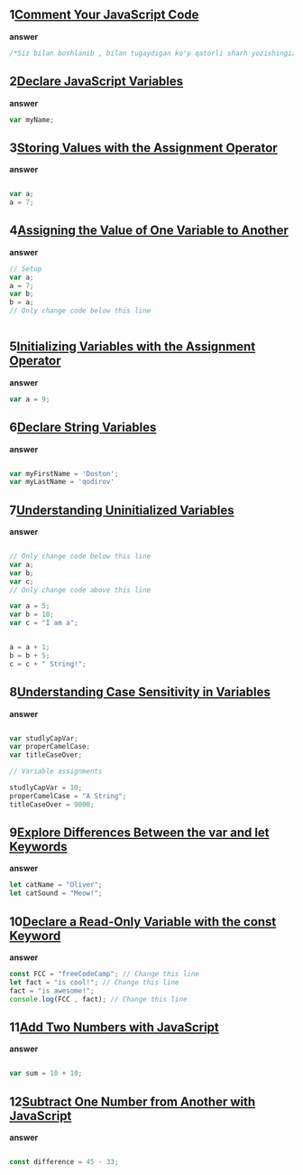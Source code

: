 ## 1[Comment Your JavaScript Code](https://www.freecodecamp.org/learn/javascript-algorithms-and-data-structures/basic-javascript/comment-your-javascript-code)

**answer**

```js
/*Siz bilan boshlanib , bilan tugaydigan ko'p qatorli sharh yozishingiz mumkin */
```

## 2[Declare JavaScript Variables](https://www.freecodecamp.org/learn/javascript-algorithms-and-data-structures/basic-javascript/declare-javascript-variables)

**answer**


```js
var myName;
```

## 3[Storing Values with the Assignment Operator](https://www.freecodecamp.org/learn/javascript-algorithms-and-data-structures/basic-javascript/storing-values-with-the-assignment-operator)

**answer**

```js

var a;
a = 7;
```

## 4[Assigning the Value of One Variable to Another](https://www.freecodecamp.org/learn/javascript-algorithms-and-data-structures/basic-javascript/assigning-the-value-of-one-variable-to-another)

**answer**

```js
// Setup
var a;
a = 7;
var b;
b = a;
// Only change code below this line



```
## 5[Initializing Variables with the Assignment Operator](https://www.freecodecamp.org/learn/javascript-algorithms-and-data-structures/basic-javascript/initializing-variables-with-the-assignment-operator)

**answer**

```js
var a = 9;
```
## 6[Declare String Variables](https://www.freecodecamp.org/learn/javascript-algorithms-and-data-structures/basic-javascript/declare-string-variables)

**answer**

```js

var myFirstName = 'Doston';
var myLastName = 'qodirov'

```
## 7[Understanding Uninitialized Variables](https://www.freecodecamp.org/learn/javascript-algorithms-and-data-structures/basic-javascript/understanding-uninitialized-variables)

**answer**

```js

// Only change code below this line
var a;
var b;
var c;
// Only change code above this line

var a = 5;
var b = 10;
var c = "I am a";


a = a + 1;
b = b + 5;
c = c + " String!";

```
## 8[Understanding Case Sensitivity in Variables](https://www.freecodecamp.org/learn/javascript-algorithms-and-data-structures/basic-javascript/understanding-case-sensitivity-in-variables)

**answer**

```js

var studlyCapVar;
var properCamelCase;
var titleCaseOver;

// Variable assignments

studlyCapVar = 10;
properCamelCase = "A String";
titleCaseOver = 9000;

```
## 9[Explore Differences Between the var and let Keywords](https://www.freecodecamp.org/learn/javascript-algorithms-and-data-structures/basic-javascript/explore-differences-between-the-var-and-let-keywords)

**answer**

```js
let catName = "Oliver";
let catSound = "Meow!";


```
## 10[Declare a Read-Only Variable with the const Keyword](https://www.freecodecamp.org/learn/javascript-algorithms-and-data-structures/basic-javascript/declare-a-read-only-variable-with-the-const-keyword)

**answer**

```js
const FCC = "freeCodeCamp"; // Change this line
let fact = "is cool!"; // Change this line
fact = "is awesome!";
console.log(FCC , fact); // Change this line

```
## 11[Add Two Numbers with JavaScript](https://www.freecodecamp.org/learn/javascript-algorithms-and-data-structures/basic-javascript/add-two-numbers-with-javascript)

**answer**

```js

var sum = 10 + 10;

```
## 12[Subtract One Number from Another with JavaScript](https://www.freecodecamp.org/learn/javascript-algorithms-and-data-structures/basic-javascript/subtract-one-number-from-another-with-javascript)

**answer**

```js

const difference = 45 - 33;

```

